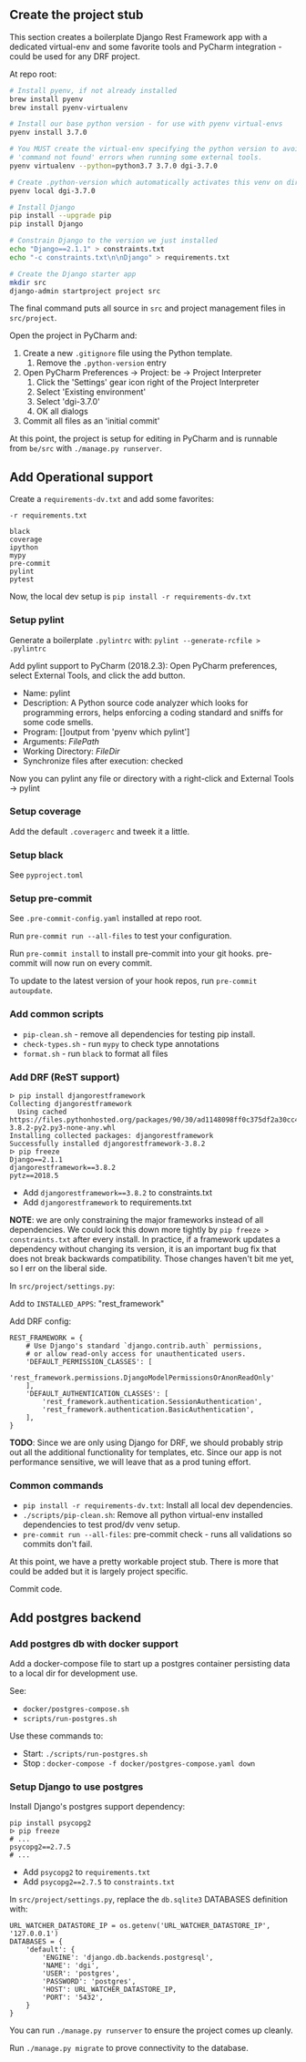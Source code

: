 ## Create the project stub

This section creates a boilerplate Django Rest Framework app with a dedicated virtual-env and some favorite tools and PyCharm integration - could be used for any DRF project.

At repo root:

```sh
# Install pyenv, if not already installed
brew install pyenv
brew install pyenv-virtualenv

# Install our base python version - for use with pyenv virtual-envs
pyenv install 3.7.0

# You MUST create the virtual-env specifying the python version to avoid
# 'command not found' errors when running some external tools.
pyenv virtualenv --python=python3.7 3.7.0 dgi-3.7.0

# Create .python-version which automatically activates this venv on dir entry
pyenv local dgi-3.7.0

# Install Django
pip install --upgrade pip
pip install Django

# Constrain Django to the version we just installed
echo "Django==2.1.1" > constraints.txt
echo "-c constraints.txt\n\nDjango" > requirements.txt

# Create the Django starter app
mkdir src
django-admin startproject project src
```

The final command puts all source in `src` and project management files in `src/project`.

Open the project in PyCharm and:

1. Create a new `.gitignore` file using the Python template.
    1. Remove the `.python-version` entry
1. Open PyCharm Preferences -> Project: be -> Project Interpreter
    1. Click the 'Settings' gear icon right of the Project Interpreter
    1. Select 'Existing environment'
    1. Select 'dgi-3.7.0'
    1. OK all dialogs
1. Commit all files as an 'initial commit'

At this point, the project is setup for editing in PyCharm and is runnable from `be/src` with `./manage.py runserver`.

## Add Operational support

Create a `requirements-dv.txt` and add some favorites:

```
-r requirements.txt

black
coverage
ipython
mypy
pre-commit
pylint
pytest
```

Now, the local dev setup is `pip install -r requirements-dv.txt`

### Setup pylint

Generate a boilerplate `.pylintrc` with: `pylint --generate-rcfile > .pylintrc`

Add pylint support to PyCharm (2018.2.3):  Open PyCharm preferences, select External Tools, and click the add button.

* Name: pylint
* Description: A Python source code analyzer which looks for programming errors, helps enforcing a coding standard and sniffs for some code smells.
* Program: []output from 'pyenv which pylint']
* Arguments: $FilePath$
* Working Directory: $FileDir$
* Synchronize files after execution: checked

Now you can pylint any file or directory with a right-click and External Tools -> pylint

### Setup coverage

Add the default `.coveragerc` and tweek it a little.

### Setup black

See `pyproject.toml`

### Setup pre-commit

See `.pre-commit-config.yaml` installed at repo root.

Run `pre-commit run --all-files` to test your configuration.

Run `pre-commit install` to install pre-commit into your git hooks. pre-commit will now run on every commit.

To update to the latest version of your hook repos, run `pre-commit autoupdate`.

### Add common scripts

* `pip-clean.sh` - remove all dependencies for testing pip install.
* `check-types.sh` - run `mypy` to check type annotations
* `format.sh` - run `black` to format all files


### Add DRF (ReST support)

```
ᐅ pip install djangorestframework
Collecting djangorestframework
  Using cached https://files.pythonhosted.org/packages/90/30/ad1148098ff0c375df2a30cc4494ed953cf7551fc1ecec30fc951c712d20/djangorestframework-3.8.2-py2.py3-none-any.whl
Installing collected packages: djangorestframework
Successfully installed djangorestframework-3.8.2
ᐅ pip freeze
Django==2.1.1
djangorestframework==3.8.2
pytz==2018.5
```

* Add `djangorestframework==3.8.2` to constraints.txt
* Add `djangorestframework` to requirements.txt

**NOTE**: we are only constraining the major frameworks instead of all dependencies. We could lock this down more tightly by `pip freeze > constraints.txt` after every install. In practice, if a framework updates a dependency without changing its version, it is an important bug fix that does not break backwards compatibility. Those changes haven't bit me yet, so I err on the liberal side.

In `src/project/settings.py`:

Add to `INSTALLED_APPS`: "rest_framework"

Add DRF config:

```
REST_FRAMEWORK = {
    # Use Django's standard `django.contrib.auth` permissions,
    # or allow read-only access for unauthenticated users.
    'DEFAULT_PERMISSION_CLASSES': [
        'rest_framework.permissions.DjangoModelPermissionsOrAnonReadOnly'
    ],
    'DEFAULT_AUTHENTICATION_CLASSES': [
        'rest_framework.authentication.SessionAuthentication',
        'rest_framework.authentication.BasicAuthentication',
    ],
}
```

**TODO**: Since we are only using Django for DRF, we should probably strip out all the additional functionality for templates, etc. Since our app is not performance sensitive, we will leave that as a prod tuning effort.

### Common commands

* `pip install -r requirements-dv.txt`: Install all local dev dependencies.
* `./scripts/pip-clean.sh`: Remove all python virtual-env installed dependencies to test prod/dv venv setup.
* `pre-commit run --all-files`: pre-commit check - runs all validations so commits don't fail.

At this point, we have a pretty workable project stub. There is more that could be added but it is largely project specific.

Commit code.

## Add postgres backend

### Add postgres db with docker support

Add a docker-compose file to start up a postgres container persisting data to a local dir for development use.

See:

* `docker/postgres-compose.sh`
* `scripts/run-postgres.sh`

Use these commands to:

* Start: `./scripts/run-postgres.sh`
* Stop : `docker-compose -f docker/postgres-compose.yaml down`

### Setup Django to use postgres

Install Django's postgres support dependency:

```
pip install psycopg2
ᐅ pip freeze
# ...
psycopg2==2.7.5
# ...
```

* Add `psycopg2` to `requirements.txt`
* Add `psycopg2==2.7.5` to `constraints.txt`

In `src/project/settings.py`, replace the `db.sqlite3` DATABASES definition with:

```
URL_WATCHER_DATASTORE_IP = os.getenv('URL_WATCHER_DATASTORE_IP', '127.0.0.1')
DATABASES = {
    'default': {
        'ENGINE': 'django.db.backends.postgresql',
        'NAME': 'dgi',
        'USER': 'postgres',
        'PASSWORD': 'postgres',
        'HOST': URL_WATCHER_DATASTORE_IP,
        'PORT': '5432',
    }
}
```

You can run `./manage.py runserver` to ensure the project comes up cleanly.

Run `./manage.py migrate` to prove connectivity to the database.




